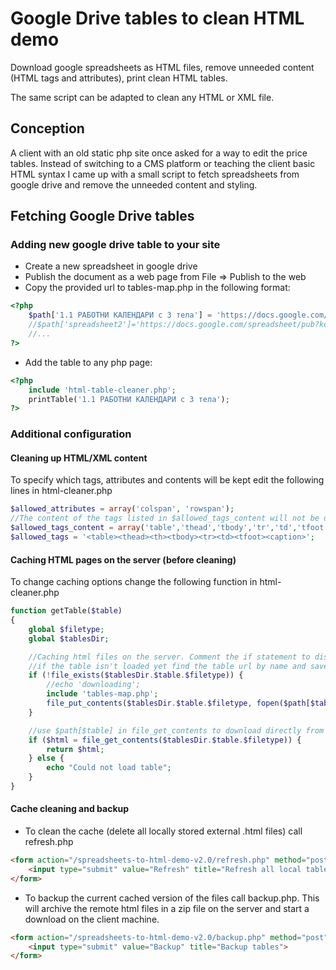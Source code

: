 # Google Drive tables to clean HTML demo
Download google spreadsheets as HTML files, remove unneeded content (HTML tags and attributes), print clean HTML tables.

The same script can be adapted to clean any HTML or XML file.
## Conception
A client with an old static php site once asked for a way to edit  the price tables. Instead of switching to a CMS platform or teaching the client basic HTML syntax I came up with a small script to fetch spreadsheets from google drive and remove the unneeded content and styling.
## Fetching Google Drive tables
### Adding new google drive table to your site
* Create a new spreadsheet in google drive
* Publish the document as a web page from File => Publish to the web
* Copy the provided url to tables-map.php in the following format:
```PHP
<?php
	$path['1.1 РАБОТНИ КАЛЕНДАРИ с 3 тела'] = 'https://docs.google.com/spreadsheets/d/1gq8bXVg7nj-7jfuXTfk0C6seMTWu59y-AvVeoD0srkk/pubhtml';
	//$path['spreadsheet2']='https://docs.google.com/spreadsheet/pub?key=0At-BhHxB4VqLdDFOZGpGVTZ1S3IteWVBNG9qQkxSMHc&single=true&gid=0&output=txt';
	//...
?>
```
* Add the table to any php page:
```PHP
<?php
	include 'html-table-cleaner.php';
    printTable('1.1 РАБОТНИ КАЛЕНДАРИ с 3 тела');
?>
```
### Additional configuration
#### Cleaning up HTML/XML content
To specify which tags, attributes and contents will be kept edit the following lines in html-cleaner.php

```PHP
$allowed_attributes = array('colspan', 'rowspan');
//The content of the tags listed in $allowed_tags_content will not be deleted even if the tags are
$allowed_tags_content = array('table','thead','tbody','tr','td','tfoot','caption', 'body', 'html', 'div', 'br');
$allowed_tags = '<table><thead><th><tbody><tr><td><tfoot><caption>';
```
#### Caching HTML pages on the server (before cleaning)
To change caching options change the following function in html-cleaner.php

```php
function getTable($table)
{
    global $filetype;
    global $tablesDir;

    //Caching html files on the server. Comment the if statement to disable caching 
    //if the table isn't loaded yet find the table url by name and save on the server (for storing the pages locally)
    if (!file_exists($tablesDir.$table.$filetype)) {
        //echo 'downloading';
        include 'tables-map.php';
        file_put_contents($tablesDir.$table.$filetype, fopen($path[$table], 'r'));
    }

    //use $path[$table] in file_get_contents to download directly from google drive
    if ($html = file_get_contents($tablesDir.$table.$filetype)) {
        return $html;
    } else {
        echo "Could not load table";
    }
}
```
#### Cache cleaning and backup
* To clean the cache (delete all locally stored external .html files) call refresh.php

```HTML
<form action="/spreadsheets-to-html-demo-v2.0/refresh.php" method="post">
    <input type="submit" value="Refresh" title="Refresh all local tables">	
</form>
```

* To backup the current cached version of the files call backup.php. This will archive the remote html files in a zip file on the server and start a download on the client machine.
```HTML
<form action="/spreadsheets-to-html-demo-v2.0/backup.php" method="post">
    <input type="submit" value="Backup" title="Backup tables">	
</form>
```